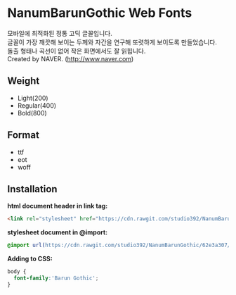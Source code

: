 # NanumBarunGothic Web Fonts

모바일에 최적화된 정통 고딕 글꼴입니다.<br />
글꼴이 가장 깨끗해 보이는 두께와 자간을 연구해 또렷하게 보이도록 만들었습니다.<br />
돌출 형태나 곡선이 없어 작은 화면에서도 잘 읽힙니다.<br />
Created by NAVER. (http://www.naver.com)

## Weight

- Light(200)
- Regular(400)
- Bold(800)

## Format

- ttf
- eot
- woff

## Installation

**html document header in link tag:**

```html
<link rel="stylesheet" href="https://cdn.rawgit.com/studio392/NanumBarunGothic/62e3a307/NanumBarunGothic.css" />
```

**stylesheet document in @import:**

```css
@import url(https://cdn.rawgit.com/studio392/NanumBarunGothic/62e3a307/NanumBarunGothic.css);
```

**Adding to CSS:**

```css
body {
  font-family:'Barun Gothic';
}
```

